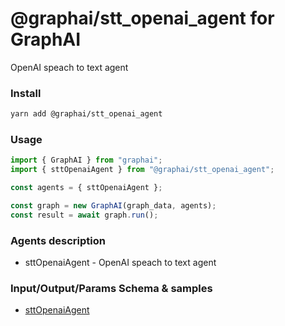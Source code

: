 
# @graphai/stt_openai_agent for GraphAI

OpenAI speach to text agent

### Install

```sh
yarn add @graphai/stt_openai_agent
```


### Usage

```typescript
import { GraphAI } from "graphai";
import { sttOpenaiAgent } from "@graphai/stt_openai_agent";

const agents = { sttOpenaiAgent };

const graph = new GraphAI(graph_data, agents);
const result = await graph.run();
```

### Agents description
- sttOpenaiAgent - OpenAI speach to text agent

### Input/Output/Params Schema & samples
 - [sttOpenaiAgent](https://github.com/receptron/graphai-agents/blob/main/docs/agentDocs/voice/sttOpenaiAgent.md)












